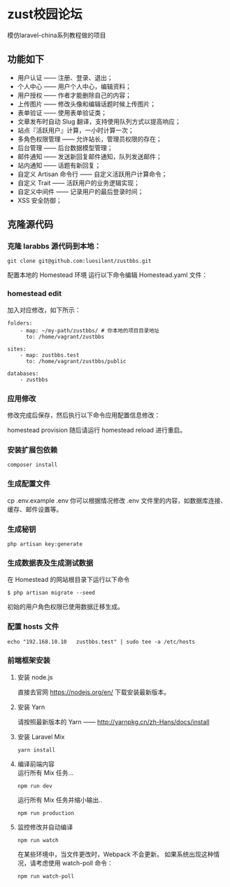 # zust校园论坛 

<p>模仿laravel-china系列教程做的项目</p>

## 功能如下
<ul>
<li>用户认证 —— 注册、登录、退出；</li>
<li>个人中心 —— 用户个人中心，编辑资料；</li>
<li>用户授权 —— 作者才能删除自己的内容；</li>
<li>上传图片 —— 修改头像和编辑话题时候上传图片；</li>
<li>表单验证 —— 使用表单验证类；</li>
<li>文章发布时自动 Slug 翻译，支持使用队列方式以提高响应；</li>
<li>站点『活跃用户』计算，一小时计算一次；</li>
<li>多角色权限管理 —— 允许站长，管理员权限的存在；</li>
<li>后台管理 —— 后台数据模型管理；</li>
<li>邮件通知 —— 发送新回复邮件通知，队列发送邮件；</li>
<li>站内通知 —— 话题有新回复；</li>
<li>自定义 Artisan 命令行 —— 自定义活跃用户计算命令；</li>
<li>自定义 Trait —— 活跃用户的业务逻辑实现；</li>
<li>自定义中间件 —— 记录用户的最后登录时间；</li>
<li>XSS 安全防御；</li>
</ul>

## 克隆源代码
### 克隆 larabbs 源代码到本地：

    git clone git@github.com:luosilent/zustbbs.git
 配置本地的 Homestead 环境
 运行以下命令编辑 Homestead.yaml 文件：

### homestead edit
加入对应修改，如下所示：

    folders:
        - map: ~/my-path/zustbbs/ # 你本地的项目目录地址
          to: /home/vagrant/zustbbs

    sites:
        - map: zustbbs.test
          to: /home/vagrant/zustbbs/public

    databases:
        - zustbbs

### 应用修改

修改完成后保存，然后执行以下命令应用配置信息修改：

homestead provision
随后请运行 homestead reload 进行重启。

### 安装扩展包依赖
    composer install
### 生成配置文件
cp .env.example .env
你可以根据情况修改 .env 文件里的内容，如数据库连接、缓存、邮件设置等。

### 生成秘钥
    php artisan key:generate
### 生成数据表及生成测试数据
在 Homestead 的网站根目录下运行以下命令

    $ php artisan migrate --seed
初始的用户角色权限已使用数据迁移生成。

### 配置 hosts 文件

    echo "192.168.10.10   zustbbs.test" | sudo tee -a /etc/hosts

### 前端框架安装
<ol> 
<li>安装 node.js</li>

直接去官网 https://nodejs.org/en/ 下载安装最新版本。

<li>安装 Yarn</li>

请按照最新版本的 Yarn —— http://yarnpkg.cn/zh-Hans/docs/install

<li>安装 Laravel Mix</li>

    yarn install
<li>编译前端内容</li>
运行所有 Mix 任务...
 
    npm run dev
运行所有 Mix 任务并缩小输出..
 
    npm run production
<li>监控修改并自动编译</li>

    npm run watch

在某些环境中，当文件更改时，Webpack 不会更新。
如果系统出现这种情况，请考虑使用 watch-poll 命令：

    npm run watch-poll
</ol>
